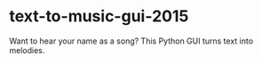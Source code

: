 # text-to-music-gui-2015
Want to hear your name as a song? This Python GUI turns text into melodies.
